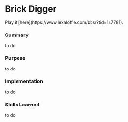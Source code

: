 <h1>Brick Digger</h1>
Play it [here](https://www.lexaloffle.com/bbs/?tid=147781).

<h3>Summary</h3>
to do

<h3>Purpose</h3>
to do

<h3>Implementation</h3>
to do

<h3>Skills Learned</h3>
to do

